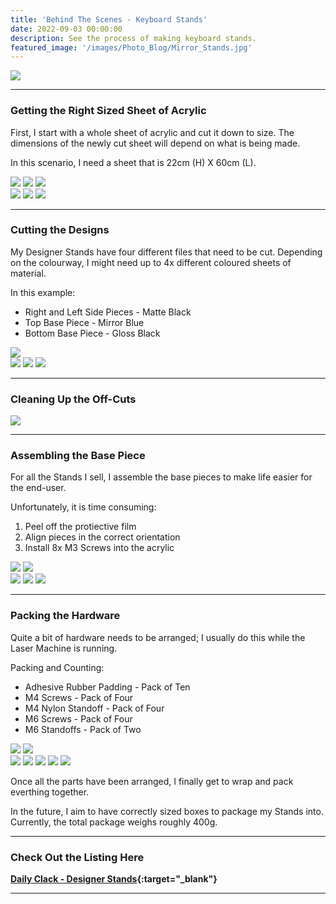 ```yaml
---
title: 'Behind The Scenes - Keyboard Stands'
date: 2022-09-03 00:00:00
description: See the process of making keyboard stands.
featured_image: '/images/Photo_Blog/Mirror_Stands.jpg'
---
```


![](/images/Photo_Blog/Mirror_Stands.jpg)

---

###  Getting the Right Sized Sheet of Acrylic

First, I start with a whole sheet of acrylic and cut it down to size. The dimensions of the newly cut sheet will depend on what is being made. 

In this scenario, I need a sheet that is 22cm (H) X 60cm (L). 

<div class="gallery" data-columns="2">
	<img src="/images/Photo_Blog/Idyllic_Stand_Process_1.jpg">
	<img src="/images/Photo_Blog/Idyllic_Stand_Process_2.jpg">
	<img src="/images/Photo_Blog/Idyllic_Stand_Process_3.jpg">
</div>

<div class="gallery" data-columns="3">
	<img src="/images/Photo_Blog/Idyllic_Stand_Process_4.jpg">
	<img src="/images/Photo_Blog/Idyllic_Stand_Process_5.jpg">
	<img src="/images/Photo_Blog/Idyllic_Stand_Process_6.jpg">
</div>

---

###  Cutting the Designs

My Designer Stands have four different files that need to be cut. Depending on the colourway, I might need up to 4x different coloured sheets of material. 

In this example:
* Right and Left Side Pieces - Matte Black
* Top Base Piece - Mirror Blue
* Bottom Base Piece - Gloss Black

<div class="gallery2" data-columns="1">	
	<img src="/images/Photo_Blog/Idyllic_Stand_Process_7.jpg">
</div>

<div class="gallery" data-columns="3">
	<img src="/images/Photo_Blog/Idyllic_Stand_Process_10.jpg">
	<img src="/images/Photo_Blog/Idyllic_Stand_Process_8.jpg">
	<img src="/images/Photo_Blog/Idyllic_Stand_Process_12.jpg">
</div>

---

### Cleaning Up the Off-Cuts

<div class="gallery2" data-columns="1">	
	<img src="/images/Photo_Blog/Idyllic_Stand_Process_14.jpg">
</div>

---

### Assembling the Base Piece

For all the Stands I sell, I assemble the base pieces to make life easier for the end-user. 

Unfortunately, it is time consuming:
1. Peel off the protiective film  
2. Align pieces in the correct orientation 
3. Install 8x M3 Screws into the acrylic

<div class="gallery" data-columns="2">	
	<img src="/images/Photo_Blog/Idyllic_Stand_Process_15.jpg">
	<img src="/images/Photo_Blog/Idyllic_Stand_Process_19.jpg">
</div>

<div class="gallery" data-columns="3">
	<img src="/images/Photo_Blog/Idyllic_Stand_Process_16.jpg">
	<img src="/images/Photo_Blog/Idyllic_Stand_Process_17.jpg">	
	<img src="/images/Photo_Blog/Idyllic_Stand_Process_18.jpg">
</div>

---

### Packing the Hardware

Quite a bit of hardware needs to be arranged; I usually do this while the Laser Machine is running.

Packing and Counting:
* Adhesive Rubber Padding  - Pack of Ten 
* M4 Screws - Pack of Four
* M4 Nylon Standoff - Pack of Four
* M6 Screws - Pack of Four
* M6 Standoffs - Pack of Two


<div class="gallery" data-columns="2">
	<img src="/images/Photo_Blog/Idyllic_Stand_Process_20.jpg">
	<img src="/images/Photo_Blog/Idyllic_Stand_Process_22.jpg">
</div>

<div class="gallery" data-columns="2">
	<img src="/images/Photo_Blog/Idyllic_Stand_Process_23.jpg">
	<img src="/images/Photo_Blog/Idyllic_Stand_Process_24b.jpg">
	<img src="/images/Photo_Blog/Idyllic_Stand_Process_9.jpg">
	<img src="/images/Photo_Blog/Idyllic_Stand_Process_25.jpg">
	<img src="/images/Photo_Blog/Idyllic_Stand_Process_26.jpg">
 </div>

Once all the parts have been arranged, I finally get to wrap and pack everthing together. 

In the future, I aim to have correctly sized boxes to package my Stands into. Currently, the total package weighs roughly 400g. 

---

### Check Out the Listing Here

**[Daily Clack - Designer Stands](https://dailyclack.com/products/designer-keyboard-stand){:target="_blank"}**

---
